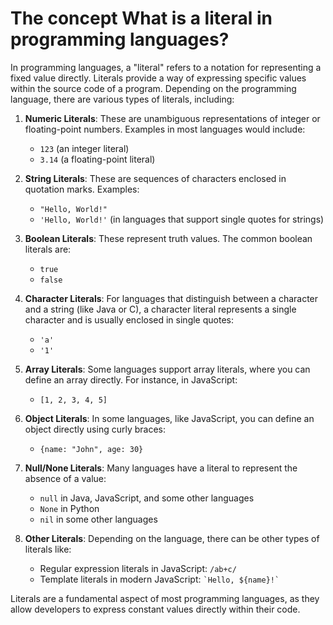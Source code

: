 # The concept What is a literal in programming languages?

In programming languages, a "literal" refers to a notation for representing a fixed value directly. Literals provide a way of expressing specific values within the source code of a program. Depending on the programming language, there are various types of literals, including:

1. **Numeric Literals**: These are unambiguous representations of integer or floating-point numbers. Examples in most languages would include:
   - `123` (an integer literal)
   - `3.14` (a floating-point literal)

2. **String Literals**: These are sequences of characters enclosed in quotation marks. Examples:
   - `"Hello, World!"`
   - `'Hello, World!'` (in languages that support single quotes for strings)

3. **Boolean Literals**: These represent truth values. The common boolean literals are:
   - `true`
   - `false`

4. **Character Literals**: For languages that distinguish between a character and a string (like Java or C), a character literal represents a single character and is usually enclosed in single quotes:
   - `'a'`
   - `'1'`

5. **Array Literals**: Some languages support array literals, where you can define an array directly. For instance, in JavaScript:
   - `[1, 2, 3, 4, 5]`

6. **Object Literals**: In some languages, like JavaScript, you can define an object directly using curly braces:
   - `{name: "John", age: 30}`

7. **Null/None Literals**: Many languages have a literal to represent the absence of a value:
   - `null` in Java, JavaScript, and some other languages
   - `None` in Python
   - `nil` in some other languages

8. **Other Literals**: Depending on the language, there can be other types of literals like:
   - Regular expression literals in JavaScript: `/ab+c/`
   - Template literals in modern JavaScript: `` `Hello, ${name}!` ``

Literals are a fundamental aspect of most programming languages, as they allow developers to express constant values directly within their code.

